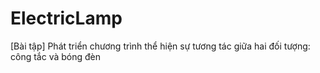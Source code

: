 # ElectricLamp
[Bài tập] Phát triển chương trình thể hiện sự tương tác giữa hai đối tượng: công tắc và bóng đèn
